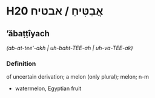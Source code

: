 # H20 אֲבַטִּיחַ / אבטיח

## ʼăbaṭṭîyach

_(ab-at-tee'-akh | uh-baht-TEE-ah | uh-va-TEE-ak)_

### Definition

of uncertain derivation; a melon (only plural); melon; n-m

- watermelon, Egyptian fruit
